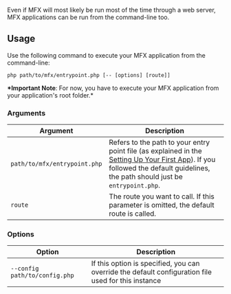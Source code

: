 Even if MFX will most likely be run most of the time through a web server, MFX applications can be run from the command-line too.

## Usage

Use the following command to execute your MFX application from the command-line:

```
php path/to/mfx/entrypoint.php [-- [options] [route]]
```

**\*Important Note**: For now, you have to execute your MFX application from your application's root folder.\*

### Arguments

| Argument                     | Description                                                                                                                                                                                                                  |
| ---------------------------- | ---------------------------------------------------------------------------------------------------------------------------------------------------------------------------------------------------------------------------- |
| `path/to/mfx/entrypoint.php` | Refers to the path to your entry point file (as explained in the [Setting Up Your First App](Setting-Up-Your-First-App#entry-point-file)). If you followed the default guidelines, the path should just be `entrypoint.php`. |
| `route`                      | The route you want to call. If this parameter is omitted, the default route is called.                                                                                                                                       |

### Options

| Option                        | Description                                                                                         |
| ----------------------------- | --------------------------------------------------------------------------------------------------- |
| `--config path/to/config.php` | If this option is specified, you can override the default configuration file used for this instance |
